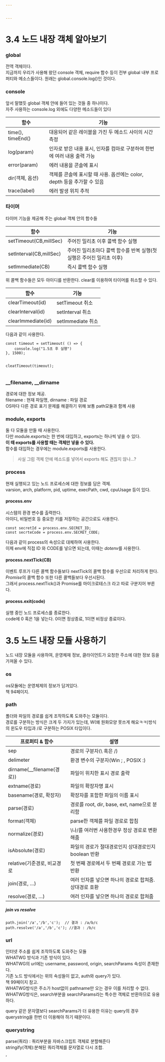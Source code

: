 ```yaml
---


---
```


<h1 id="노드-내장-객체-알아보기">3.4 노드 내장 객체 알아보기</h1>
<h3 id="global">global</h3>
<p>전역 객체이다.<br>
지금까지 우리가 사용해 왔던 console 객체, require 함수 등이 전부 global 내부 프로퍼티와 메소스들이다. 원래는 global.console.log()인 것이다.</p>
<h3 id="console">console</h3>
<p>앞서 말했듯 global 객체 안에 들어 있는 것들 중 하나이다.<br>
자주 사용하는 console.log 외에도 다양한 메소드들이 있다</p>

<table>
<thead>
<tr>
<th>함수</th>
<th>기능</th>
</tr>
</thead>
<tbody>
<tr>
<td>time(), timeEnd()</td>
<td>대응되어 같은 레이블을 가진 두 메소드 사이의 시간 측정</td>
</tr>
<tr>
<td>log(param)</td>
<td>인자로 받은 내용 표시, 인자를 컴마로 구분하여 한번에 여러 내용 출력 가능</td>
</tr>
<tr>
<td>error(param)</td>
<td>에러 내용을 콘솔에 표시</td>
</tr>
<tr>
<td>dir(객체, 옵션)</td>
<td>객체를 콘솔에 표시할 때 사용. 옵션에는 color, depth 등을 추가할 수 있음</td>
</tr>
<tr>
<td>trace(label)</td>
<td>에러 발생 위치 추적</td>
</tr>
</tbody>
</table><h3 id="타이머">타이머</h3>
<p>타이머 기능을 제공해 주는 global 객체 안의 함수들</p>

<table>
<thead>
<tr>
<th>함수</th>
<th>기능</th>
</tr>
</thead>
<tbody>
<tr>
<td>setTimeout(CB,millSec)</td>
<td>주어진 밀리초 이후 콜백 함수 실행</td>
</tr>
<tr>
<td>setInterval(CB,millSec)</td>
<td>주어진 밀리초마다 콜백 함수를 반복 실행(첫 실행은 주어진 밀리초 이후)</td>
</tr>
<tr>
<td>setImmediate(CB)</td>
<td>즉시 콜백 함수 실행</td>
</tr>
</tbody>
</table><p>위 콜백 함수들은 모두 아이디를 반환한다. clear를 이용하여 타이머를 취소할 수 있다.</p>

<table>
<thead>
<tr>
<th>함수</th>
<th>기능</th>
</tr>
</thead>
<tbody>
<tr>
<td>clearTimeout(id)</td>
<td>setTimeout 취소</td>
</tr>
<tr>
<td>clearInterval(id)</td>
<td>setInterval 취소</td>
</tr>
<tr>
<td>clearImmediate(id)</td>
<td>setImmediate 취소</td>
</tr>
</tbody>
</table><p>다음과 같이 사용한다.</p>
<pre><code>const timeout = setTimeout( () =&gt; {
	console.log("1.5초 후 실행")
}, 1500);

cleatTimeout(timeout);
</code></pre>
<h3 id="filename-__dirname">__filename, __dirname</h3>
<p>경로에 대한 정보 제공.<br>
filename : 현재 파일명, dirname : 파일 경로<br>
OS마다 다른 경로 표기 문제를 해결하기 위해 보통 path모듈과 함께 사용</p>
<h3 id="module-exports">module, exports</h3>
<p>둘 다 모듈을 만들 때 사용한다.<br>
다만 module.exports는 한 번에 대입하고, exports는 하나씩 넣을 수 있다.<br>
<strong>이 때 exports를 사용할 때는 객체만 넣을 수 있다.</strong><br>
함수를 대입하는 경우에는 module.exports를 사용한다.</p>
<blockquote>
<p>사실 그럼 객체 안에 메소드를 넣어서 exports 해도 괜찮지 않나…?</p>
</blockquote>
<h3 id="process">process</h3>
<p>현재 실행되고 있는 노드 프로세스에 대한 정보를 담은 객체.<br>
varsion, arch, platform, pid, uptime, execPath, cwd, cpuUsage 등이 있다.</p>
<h4 id="process.env">process.env</h4>
<p>시스템의 환경 변수를 출력한다.<br>
아이디, 비밀번호 등 중요한 키를 저장하는 공간으로도 사용한다.</p>
<pre><code>const secretId = process.env.SECRET_ID;
const secrteCode = process.env.SECRET_CODE;
</code></pre>
<p>다음과 같이 process의 속성으로 대체하여 사용한다.<br>
이제 env에 직접 ID 와 CODE를 넣으면 되는데, 이때는 <em>dotenv</em>를 사용한다.</p>
<h4 id="process.nexttickcb">process.nextTick(CB)</h4>
<p>이벤트 루프가 다른 콜백 함수들보다 nextTick의 콜백 함수를 우선으로 처리하게 한다.<br>
<em>Promise</em>의 콜백 함수 또한 다른 콜백들보다 우선시된다.<br>
그래서 process.nextTick()과 Promise를 마이크로테스크 라고 따로 구분지어 부른다.</p>
<h4 id="process.exitcode">process.exit(code)</h4>
<p>실행 중인 노드 프로세스를 종료한다.<br>
code에 0 혹은 1을 넣는다. 0이면 정상종료, 1이면 비정상 종료이다.</p>
<h1 id="노드-내장-모듈-사용하기">3.5 노드 내장 모듈 사용하기</h1>
<p>노드 내장 모듈을 사용하여, 운영체재 정보, 클라이언트가 요청한 주소에 대한 정보 등을 가져올 수 있다.</p>
<h3 id="os">os</h3>
<p>os모듈에는 운영체제의 정보가 담겨있다.<br>
책 94페이지.</p>
<h3 id="path">path</h3>
<p>폴더와 파일의 경로를 쉽게 조작하도록 도와주는 모듈이다.<br>
경로를 구분하는 방식은 크게 두 가지가 있는데, W(왜 원화모양 못쓰게 해요ㅋㅋ)방식의 윈도우 타입과 /로 구분하는 POSIX 타입이다.</p>

<table>
<thead>
<tr>
<th>프로퍼티 &amp; 함수</th>
<th>설명</th>
</tr>
</thead>
<tbody>
<tr>
<td>sep</td>
<td>경로의 구분자(\ 혹은 /)</td>
</tr>
<tr>
<td>delimeter</td>
<td>환경 변수의 구분자(Win ; , POSIX :)</td>
</tr>
<tr>
<td>dirname(__filename(경로))</td>
<td>파일이 위치한 표시 경로 출략</td>
</tr>
<tr>
<td>extname(경로)</td>
<td>파일의 확장자명 표시</td>
</tr>
<tr>
<td>basename(경로, 확장자)</td>
<td>확장자를 포함한 파일의 이름 표시</td>
</tr>
<tr>
<td>parse(경로)</td>
<td>경로를 root, dir, base, ext, name으로 분리함</td>
</tr>
<tr>
<td>format(객체)</td>
<td>parse한 객체를 파일 경로로 합침</td>
</tr>
<tr>
<td>normalize(경로)</td>
<td>\나/를 여러번 사용한경우 정상 경로로 변환해줌</td>
</tr>
<tr>
<td>isAbsolute(경로)</td>
<td>파일의 경로가 절대경로인지 상대경로인지 boolean 반환</td>
</tr>
<tr>
<td>relative(기준경로, 비교경로</td>
<td>첫 번째 경로에서 두 번째 경로로 가는 법 반환</td>
</tr>
<tr>
<td>join(경로, …)</td>
<td>여러 인자를 넣으면 하나의 경로로 합쳐줌. 상대경로 호환</td>
</tr>
<tr>
<td>resolve(경로, …)</td>
<td>여러 인자를 넣으면 하나의 경로로 합쳐줌</td>
</tr>
</tbody>
</table><h5 id="join-vs-resolve">join vs resolve</h5>
<pre><code>path.join('/a','/b','c');  // 결과 : /a/b/c
path.resolve('/a','/b','c'); //결과 : /b/c
</code></pre>
<h3 id="url">url</h3>
<p>인터넷 주소를 쉽게 조작하도록 도와주는 모듈<br>
WHATWG 방식과 기존 방식이 있다.<br>
WHATWG의 url에는 username, password, origin, searchParams 속성이 존재한다.<br>
기존 노드 방식에서는 위의 속성들이 없고, auth와 query가 있다.<br>
책 99페이지 참고.<br>
WHATWG방식은 주소가 host없이 pathname만 오는 경우 이를 처리할 수 없다.<br>
WHATWG방식은, search부분을 searchParams라는 특수한 객체로 반환하므로 유용하다.</p>
<p>query 같은 문자열보다 searchParams가 더 유용한 이유는 query의 경우 querystring을 한번 더 이용해야 하기 때문이다.</p>
<h3 id="querystring">querystring</h3>
<p>parse(쿼리) : 쿼리부분을 자바스크립트 객체로 분할해준다<br>
stringify(객체):분해된 쿼리객체를 문자열로 다시 조합.</p>
<p>’</p>

